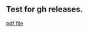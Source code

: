 Test for gh releases.
---

[pdf file](https://github.com/ehmatthes/gh_release_test/raw/master/blah.pdf)

